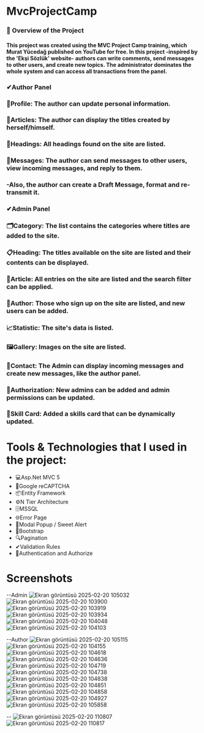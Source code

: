 # MvcProjectCamp

### 🌟  Overview of the Project
#### This project was created using the MVC Project Camp training, which Murat Yücedağ published on YouTube for free. In this project -inspired by the 'Ekşi Sözlük' website- authors can write comments, send messages to other users, and create new topics. The administrator dominates the whole system and can access all transactions from the panel.

### ✔Author Panel
###  🔸Profile: The author can update personal information.
###  🔸Articles: The author can display the titles created by herself/himself.
###  🔸Headings: All headings found on the site are listed.
###  🔸Messages: The author can send messages to other users, view incoming messages, and reply to them.
###      -Also, the author can create a Draft Message, format and re-transmit it.
  
### ✔Admin Panel
###  🗂️Category: The list contains the categories where titles are added to the site.
###  📋Heading: The titles available on the site are listed and their contents can be displayed.
###  💼Article: All entries on the site are listed and the search filter can be applied.
###  👥Author: Those who sign up on the site are listed, and new users can be added.
###  📈Statistic: The site's data is listed.
###  🖼️Gallery: Images on the site are listed.
###  💌Contact: The Admin can display incoming messages and create new messages, like the author panel.
###  🚫Authorization: New admins can be added and admin permissions can be updated.
###  📄Skill Card: Added a skills card that can be dynamically updated.


# Tools & Technologies that I used in the project:
 * 💻Asp.Net MVC 5
 * 🤖Google reCAPTCHA
 * 📦Entity Framework
 * ⚙️N Tier Architecture
 * 🗄️MSSQL
 * 🌐Error Page
 * 🔋Modal Popup / Sweet Alert
 * 🎨Bootstrap
 * 🔍Pagination
 *  ✔Validation Rules
 * 🔐Authentication and Authorize



# Screenshots
--Admin
![Ekran görüntüsü 2025-02-20 105032](https://github.com/user-attachments/assets/3761869f-e479-4e6c-8999-917fd0b8040d)
![Ekran görüntüsü 2025-02-20 103900](https://github.com/user-attachments/assets/10c035b3-8188-408d-8f44-d344374b9568)
![Ekran görüntüsü 2025-02-20 103919](https://github.com/user-attachments/assets/dee48bde-cd61-4881-8c5b-197d58f3b83a)
![Ekran görüntüsü 2025-02-20 103934](https://github.com/user-attachments/assets/9da99592-3781-463a-a4d9-e49b79c3abac)
![Ekran görüntüsü 2025-02-20 104048](https://github.com/user-attachments/assets/dff47935-e03f-49f1-b37d-0bd0ec3d2fed)
![Ekran görüntüsü 2025-02-20 104103](https://github.com/user-attachments/assets/f1282364-b9c0-42e2-a642-fd4f62992e72)

--Author
![Ekran görüntüsü 2025-02-20 105115](https://github.com/user-attachments/assets/a131999b-7904-49fc-899f-df176224fab5)
![Ekran görüntüsü 2025-02-20 104155](https://github.com/user-attachments/assets/0498f714-2ef9-41de-b847-96cec10fb474)
![Ekran görüntüsü 2025-02-20 104618](https://github.com/user-attachments/assets/4a9b9f37-bdf4-4c4f-b3f4-e5ac2c3bbac9)
![Ekran görüntüsü 2025-02-20 104636](https://github.com/user-attachments/assets/a8c7b7a7-e8fb-462f-bb74-4de2bc144ab7)
![Ekran görüntüsü 2025-02-20 104719](https://github.com/user-attachments/assets/c62194ea-bccb-4453-bf0b-0c2b7fdffbaf)
![Ekran görüntüsü 2025-02-20 104738](https://github.com/user-attachments/assets/1ee22dd4-2cf0-4c74-bee1-72d3b3a1a638)
![Ekran görüntüsü 2025-02-20 104838](https://github.com/user-attachments/assets/d7908898-c11b-4492-a544-c23672d22822)
![Ekran görüntüsü 2025-02-20 104851](https://github.com/user-attachments/assets/7dd51832-1bc5-42d0-af03-0f48224c8873)
![Ekran görüntüsü 2025-02-20 104858](https://github.com/user-attachments/assets/0039b979-6b5a-49dc-ae1c-cce90507f5ed)
![Ekran görüntüsü 2025-02-20 104927](https://github.com/user-attachments/assets/3e021afd-0454-4ce8-bb2e-f41450018cff)
![Ekran görüntüsü 2025-02-20 105858](https://github.com/user-attachments/assets/a6a933f3-ae17-4ca7-a734-9888f3adf94c)

--
![Ekran görüntüsü 2025-02-20 110807](https://github.com/user-attachments/assets/777f8594-d0ec-4b4b-8aec-2895d708a263)
![Ekran görüntüsü 2025-02-20 110817](https://github.com/user-attachments/assets/f2933a6d-bec6-4071-b9df-b043b809ef53)







